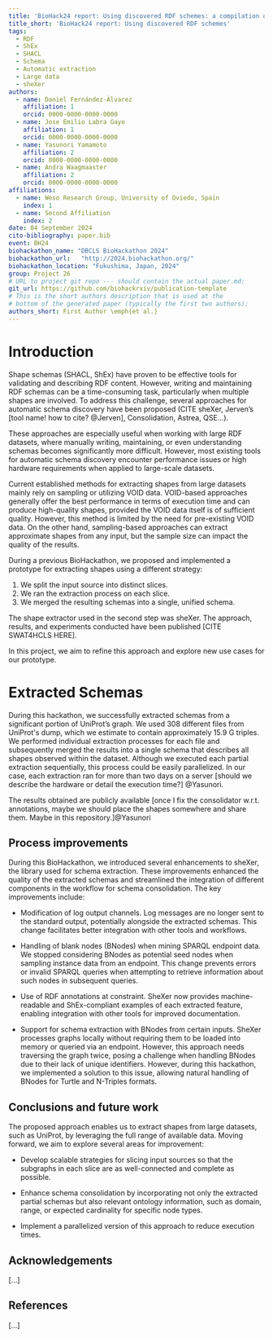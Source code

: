 ```yaml
---
title: 'BioHack24 report: Using discovered RDF schemes: a compilation of potential use cases for shapes reusage'
title_short: 'BioHack24 report: Using discovered RDF schemes'
tags:
  - RDF
  - ShEx
  - SHACL
  - Schema
  - Automatic extraction
  - Large data
  - sheXer
authors:
  - name: Daniel Fernández-Álvarez
    affiliation: 1
    orcid: 0000-0000-0000-0000
  - name: Jose Emilio Labra Gayo
    affiliation: 1
    orcid: 0000-0000-0000-0000
  - name: Yasunori Yamamoto
    affiliation: 2
    orcid: 0000-0000-0000-0000
  - name: Andra Waagmaaster
    affiliation: 2
    orcid: 0000-0000-0000-0000
affiliations:
  - name: Weso Research Group, University of Oviedo, Spain
    index: 1
  - name: Second Affiliation
    index: 2
date: 04 September 2024
cito-bibliography: paper.bib
event: BH24
biohackathon_name: "DBCLS BioHackathon 2024"
biohackathon_url:   "http://2024.biohackathon.org/"
biohackathon_location: "Fukushima, Japan, 2024"
group: Project 26
# URL to project git repo --- should contain the actual paper.md:
git_url: https://github.com/biohackrxiv/publication-template
# This is the short authors description that is used at the
# bottom of the generated paper (typically the first two authors):
authors_short: First Author \emph{et al.}
---
```



# Introduction



Shape schemas (SHACL, ShEx) have proven to be effective tools for validating and describing RDF content. However, writing and maintaining RDF schemas can be a time-consuming task, particularly when multiple shapes are involved. To address this challenge, several approaches for automatic schema discovery have been proposed (CITE sheXer, Jerven’s [tool name! how to cite? @Jerven], Consolidation, Astrea, QSE...). 

These approaches are especially useful when working with large RDF datasets, where manually writing, maintaining, or even understanding schemas becomes significantly more difficult. However, most existing tools for automatic schema discovery encounter performance issues or high hardware requirements when applied to large-scale datasets.

Current established methods for extracting shapes from large datasets mainly rely on sampling or utilizing VOID data. VOID-based approaches generally offer the best performance in terms of execution time and can produce high-quality shapes, provided the VOID data itself is of sufficient quality. However, this method is limited by the need for pre-existing VOID data. On the other hand, sampling-based approaches can extract approximate shapes from any input, but the sample size can impact the quality of the results.

During a previous BioHackathon, we proposed and implemented a prototype for extracting shapes using a different strategy:

1. We split the input source into distinct slices.
2. We ran the extraction process on each slice.
3. We merged the resulting schemas into a single, unified schema.

The shape extractor used in the second step was sheXer. The approach, results, and experiments conducted have been published [CITE SWAT4HCLS HERE].


In this project, we aim to refine this approach and explore new use cases for our prototype.


# Extracted Schemas

During this hackathon, we successfully extracted schemas from a significant portion of UniProt’s graph. We used 308 different files from UniProt's dump, which we estimate to contain approximately 15.9 G triples. We performed individual extraction processes for each file and subsequently merged the results into a single schema that describes all shapes observed within the dataset. Although we executed each partial extraction sequentially, this process could be easily parallelized. In our case, each extraction ran for more than two days on a server [should we describe the hardware or detail the execution time?] @Yasunori.

The results obtained are publicly available [once I fix the consolidator w.r.t. annotations, maybe we should place the shapes somewhere and share them. Maybe in this repository.]@Yasunori

## Process improvements

During this BioHackathon, we introduced several enhancements to sheXer, the library used for schema extraction. These improvements enhanced the quality of the extracted schemas and streamlined the integration of different components in the workflow for schema consolidation. The key improvements include:


* Modification of log output channels. Log messages are no longer sent to the standard output, potentially alongside the extracted schemas. This change facilitates better integration with other tools and workflows.

* Handling of blank nodes (BNodes) when mining SPARQL endpoint data. We stopped considering BNodes as potential seed nodes when sampling instance data from an endpoint. This change prevents errors or invalid SPARQL queries when attempting to retrieve information about such nodes in subsequent queries.

* Use of RDF annotations at constraint. SheXer now provides machine-readable and ShEx-compliant examples of each extracted feature, enabling integration with other tools for improved documentation.

* Support for schema extraction with BNodes from certain inputs. SheXer processes graphs locally without requiring them to be loaded into memory or queried via an endpoint. However, this approach needs traversing the graph twice, posing a challenge when handling BNodes due to their lack of unique identifiers. However, during this hackathon, we implemented a solution to this issue, allowing natural handling of BNodes for Turtle and N-Triples formats.



## Conclusions and future work

The proposed approach enables us to extract shapes from large datasets, such as UniProt, by leveraging the full range of available data. Moving forward, we aim to explore several areas for improvement:

* Develop scalable strategies for slicing input sources so that the subgraphs in each slice are as well-connected and complete as possible.

* Enhance schema consolidation by incorporating not only the extracted partial schemas but also relevant ontology information, such as domain, range, or expected cardinality for specific node types.

* Implement a parallelized version of this approach to reduce execution times.

## Acknowledgements

[...]

## References

[...]
